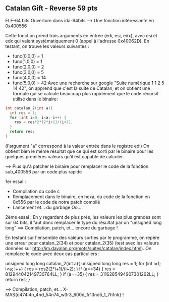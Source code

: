 ## Catalan Gift - Reverse 59 pts

ELF-64 bits
Ouverture dans ida-64bits --> Une fonction intéressante en 0x400556

Cette fonction prend trois arguments en entrée (edi, esi, edx), avec esi et edx qui valent systématiquement 0 (appel à l'adresse 0x40062D). En testant, on trouve les valeurs suivantes : 
  - func(0,0,0) = 1
  - func(1,0,0) = 1
  - func(2,0,0) = 2
  - func(3,0,0) = 5
  - func(4,0,0) = 14
  - func(5,0,0) = 42
Avec une recherche sur google "Suite numérique 1 1 2 5 14 42", on apprend que c'est la suite de Catalan, et on obtient une formule qui se calcule beaucoup plus rapidement que le code récursif utilisé dans le binaire:

```c
int catalan_2(int a){
  int res = 1;
  for (int i=0; i<a; i++) {
    res = res*2*(2*i+1)/(i+2);
  }
  return res;
}
```
  
(l'argument "a" correspond à la valeur entrée dans le registre edi)
On obtient bien le même résultat que ce qui est sorti par le binaire pour les quelques premières valeurs qu'il est capable de calculer.

==> Plus qu'à patcher le binaire pour remplacer le code de la fonction sub_400556 par un code plus rapide

1er essai : 
- Compilation du code c
- Remplacement dans le binaire, en hexa, du code de la fonction en 0x556 par le code de notre patch compilé
- Lancement et... du garbage Oo....

2ème essai :
En y regardant de plus près, les valeurs les plus grandes sont sur 64 bits, il faut donc remplacer le type du résultat par un "unsigned long long"
==> Compilation, patch, et... encore du garbage !

En testant sur l'ensemble des valeurs sorties par le programme, on repère une erreur pour catalan_2(34) et pour catalan_2(35) (test avec les valeurs données sur http://jm.davalan.org/mots/suites/catalan/index.html). On remplace le code avec deux cas particuliers : 

unsigned long long catalan_2(int a){
  unsigned long long res = 1;
  for (int i=1; i<a; i++) {
    res = res*2*(2*i+1)/(i+2);
  }
  if (a==34) { res = 812944042149730764LL; }
  if (a==35) { res = 3116285494907301262LL; }
  return res;
}

==> Compilation, patch, et... X-MAS{c474l4n_4nd_54n74_w3r3_600d_fr13nd5_1_7h1nk} !


